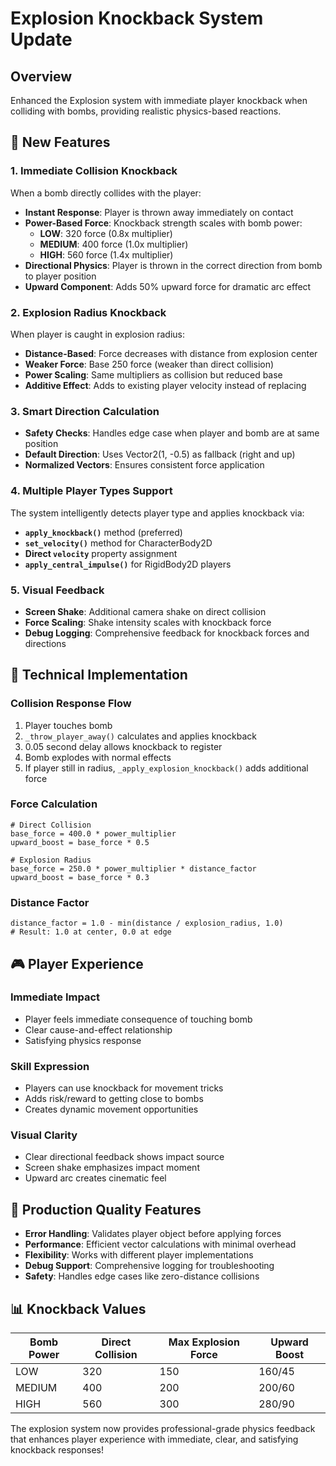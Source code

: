 # Explosion Knockback System Update

## Overview
Enhanced the Explosion system with immediate player knockback when colliding with bombs, providing realistic physics-based reactions.

## 🎯 **New Features**

### **1. Immediate Collision Knockback**
When a bomb directly collides with the player:
- **Instant Response**: Player is thrown away immediately on contact
- **Power-Based Force**: Knockback strength scales with bomb power:
  - **LOW**: 320 force (0.8x multiplier)
  - **MEDIUM**: 400 force (1.0x multiplier) 
  - **HIGH**: 560 force (1.4x multiplier)
- **Directional Physics**: Player is thrown in the correct direction from bomb to player position
- **Upward Component**: Adds 50% upward force for dramatic arc effect

### **2. Explosion Radius Knockback**
When player is caught in explosion radius:
- **Distance-Based**: Force decreases with distance from explosion center
- **Weaker Force**: Base 250 force (weaker than direct collision)
- **Power Scaling**: Same multipliers as collision but reduced base
- **Additive Effect**: Adds to existing player velocity instead of replacing

### **3. Smart Direction Calculation**
- **Safety Checks**: Handles edge case when player and bomb are at same position
- **Default Direction**: Uses Vector2(1, -0.5) as fallback (right and up)
- **Normalized Vectors**: Ensures consistent force application

### **4. Multiple Player Types Support**
The system intelligently detects player type and applies knockback via:
- **`apply_knockback()`** method (preferred)
- **`set_velocity()`** method for CharacterBody2D
- **Direct `velocity`** property assignment
- **`apply_central_impulse()`** for RigidBody2D players

### **5. Visual Feedback**
- **Screen Shake**: Additional camera shake on direct collision
- **Force Scaling**: Shake intensity scales with knockback force
- **Debug Logging**: Comprehensive feedback for knockback forces and directions

## 🔧 **Technical Implementation**

### **Collision Response Flow**
1. Player touches bomb
2. `_throw_player_away()` calculates and applies knockback
3. 0.05 second delay allows knockback to register
4. Bomb explodes with normal effects
5. If player still in radius, `_apply_explosion_knockback()` adds additional force

### **Force Calculation**
```gdscript
# Direct Collision
base_force = 400.0 * power_multiplier
upward_boost = base_force * 0.5

# Explosion Radius  
base_force = 250.0 * power_multiplier * distance_factor
upward_boost = base_force * 0.3
```

### **Distance Factor**
```gdscript
distance_factor = 1.0 - min(distance / explosion_radius, 1.0)
# Result: 1.0 at center, 0.0 at edge
```

## 🎮 **Player Experience**

### **Immediate Impact**
- Player feels immediate consequence of touching bomb
- Clear cause-and-effect relationship
- Satisfying physics response

### **Skill Expression**
- Players can use knockback for movement tricks
- Adds risk/reward to getting close to bombs
- Creates dynamic movement opportunities

### **Visual Clarity**
- Clear directional feedback shows impact source
- Screen shake emphasizes impact moment
- Upward arc creates cinematic feel

## 🚀 **Production Quality Features**

- **Error Handling**: Validates player object before applying forces
- **Performance**: Efficient vector calculations with minimal overhead
- **Flexibility**: Works with different player implementations
- **Debug Support**: Comprehensive logging for troubleshooting
- **Safety**: Handles edge cases like zero-distance collisions

## 📊 **Knockback Values**

| Bomb Power | Direct Collision | Max Explosion Force | Upward Boost |
|------------|------------------|-------------------|---------------|
| LOW        | 320              | 150               | 160/45        |
| MEDIUM     | 400              | 200               | 200/60        |
| HIGH       | 560              | 300               | 280/90        |

The explosion system now provides professional-grade physics feedback that enhances player experience with immediate, clear, and satisfying knockback responses!
